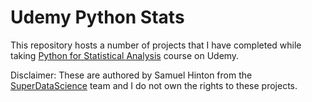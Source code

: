 # Udemy Python Stats

This repository hosts a number of projects that I have completed while taking [Python for Statistical Analysis](https://www.udemy.com/course/python-for-statistical-analysis/) course on Udemy. 

Disclaimer: These are authored by Samuel Hinton from the [SuperDataScience](https://www.superdatascience.com/) team and I do not own the rights to these projects.

